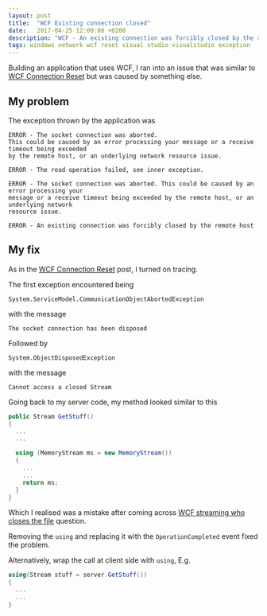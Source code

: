 ```yaml
---
layout: post
title:  "WCF Existing connection closed"
date:   2017-04-25 12:00:00 +0200
description: "WCF - An existing connection was forcibly closed by the remote host"
tags: windows network wcf reset visual studio visualstudio exception
---
```


Building an application that uses WCF, I ran into an issue that was similar to [WCF Connection Reset](/2017/02/08/WCF-connection-reset.html) but was caused by something else.

## My problem

The exception thrown by the application was

```
ERROR - The socket connection was aborted.
This could be caused by an error processing your message or a receive timeout being exceeded
by the remote host, or an underlying network resource issue.

ERROR - The read operation failed, see inner exception.

ERROR - The socket connection was aborted. This could be caused by an error processing your
message or a receive timeout being exceeded by the remote host, or an underlying network
resource issue.

ERROR - An existing connection was forcibly closed by the remote host
```

## My fix

As in the [WCF Connection Reset](/2017/02/08/WCF-connection-reset.html) post, I turned on tracing.

The first exception encountered being
```
System.ServiceModel.CommunicationObjectAbortedException
```
with the message
```
The socket connection has been disposed
```

Followed by
```
System.ObjectDisposedException
```

with the message
```
Cannot access a closed Stream
```

Going back to my server code, my method looked similar to this
```csharp
public Stream GetStuff()
{
  ...
  ...

  using (MemoryStream ms = new MemoryStream())
  {
    ...
    ...
    return ms;
  }
}
```

Which I realised was a mistake after coming across [WCF streaming who closes the file](http://stackoverflow.com/questions/13384886/wcf-streaming-who-closes-the-file#answer-13399154) question.

Removing the ```using``` and replacing it with the ```OperationCompleted``` event fixed the problem.

Alternatively, wrap the call at client side with ```using```, E.g.
```csharp
using(Stream stuff = server.GetStuff())
{
  ...
  ...
}
```
